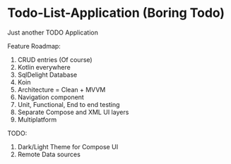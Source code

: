 # Todo-List-Application (Boring Todo)
Just another TODO Application

Feature Roadmap:
1. CRUD entries (Of course)
2. Kotlin everywhere
3. SqlDelight Database
4. Koin
5. Architecture = Clean + MVVM
6. Navigation component
7. Unit, Functional, End to end testing
8. Separate Compose and XML UI layers
9. Multiplatform

TODO:
1. Dark/Light Theme for Compose UI
2. Remote Data sources
